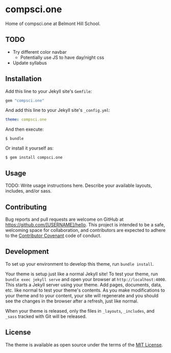 # compsci.one

Home of compsci.one at Belmont Hill School.

## TODO

- Try different color navbar
    - Potentially use JS to have day/night css
- Update syllabus

## Installation

Add this line to your Jekyll site's `Gemfile`:

```ruby
gem "compsci.one"
```

And add this line to your Jekyll site's `_config.yml`:

```yaml
theme: compsci.one
```

And then execute:

    $ bundle

Or install it yourself as:

    $ gem install compsci.one

## Usage

TODO: Write usage instructions here. Describe your available layouts, includes, and/or sass.

## Contributing

Bug reports and pull requests are welcome on GitHub at https://github.com/[USERNAME]/hello. This project is intended to be a safe, welcoming space for collaboration, and contributors are expected to adhere to the [Contributor Covenant](http://contributor-covenant.org) code of conduct.

## Development

To set up your environment to develop this theme, run `bundle install`.

Your theme is setup just like a normal Jekyll site! To test your theme, run `bundle exec jekyll serve` and open your browser at `http://localhost:4000`. This starts a Jekyll server using your theme. Add pages, documents, data, etc. like normal to test your theme's contents. As you make modifications to your theme and to your content, your site will regenerate and you should see the changes in the browser after a refresh, just like normal.

When your theme is released, only the files in `_layouts`, `_includes`, and `_sass` tracked with Git will be released.

## License

The theme is available as open source under the terms of the [MIT License](https://opensource.org/licenses/MIT).
